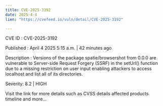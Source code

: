 ```yaml
---
title: CVE-2025-3192
date: 2025-4-4
lien: "https://cvefeed.io/vuln/detail/CVE-2025-3192"

---
```


CVE ID : CVE-2025-3192

Published :  April 4
2025
5:15 a.m. | 42 minutes ago

Description : Versions of the package spatie/browsershot from 0.0.0 are vulnerable to Server-side Request Forgery (SSRF) in the setUrl() function due to a missing restriction on user input
enabling attackers to access localhost and list all of its directories.

Severity: 8.2 | HIGH

Visit the link for more details
such as CVSS details
affected products
timeline
and more...
